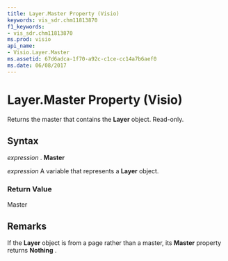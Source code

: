 ```yaml
---
title: Layer.Master Property (Visio)
keywords: vis_sdr.chm11813870
f1_keywords:
- vis_sdr.chm11813870
ms.prod: visio
api_name:
- Visio.Layer.Master
ms.assetid: 67d6adca-1f70-a92c-c1ce-cc14a7b6aef0
ms.date: 06/08/2017
---
```



# Layer.Master Property (Visio)

Returns the master that contains the **Layer** object. Read-only.


## Syntax

 _expression_ . **Master**

 _expression_ A variable that represents a **Layer** object.


### Return Value

Master


## Remarks

If the **Layer** object is from a page rather than a master, its **Master** property returns **Nothing** .



